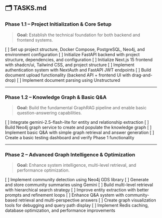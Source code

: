 ## 🗂️ TASKS.md

### **Phase 1.1 – Project Initialization & Core Setup**

> **Goal:** Establish the technical foundation for both backend and frontend systems.

[ ] Set up project structure, Docker Compose, PostgreSQL, Neo4j, and environment configuration
[ ] Initialize FastAPI backend with project structure, dependencies, and configuration
[ ] Initialize Next.js 15 frontend with shadcn/ui, Tailwind CSS, and project structure
[ ] Implement authentication system with NextAuth and FastAPI JWT endpoints
[ ] Build document upload functionality (backend API + frontend UI with drag-and-drop)
[ ] Implement document parsing using Unstructured

---

### **Phase 1.2 – Knowledge Graph & Basic Q&A**

> **Goal:** Build the fundamental GraphRAG pipeline and enable basic question-answering capabilities.

[ ] Integrate gemini-2.5-flash-lite for entity and relationship extraction
[ ] Build Neo4j graph service to create and populate the knowledge graph
[ ] Implement basic Q&A with simple graph retrieval and answer generation
[ ] Create a basic testing dashboard and verify Phase 1 functionality

---

### **Phase 2 – Advanced Graph Intelligence & Optimization**

> **Goal:** Enhance system intelligence, multi-level retrieval, and performance optimization.

[ ] Implement community detection using Neo4j GDS library
[ ] Generate and store community summaries using Gemini
[ ] Build multi-level retrieval with hierarchical search strategy
[ ] Improve entity extraction with better prompts and refinement loops
[ ] Enhance Q&A system with community-based retrieval and multi-perspective answers
[ ] Create graph visualization tools for debugging and query path display
[ ] Implement Redis caching, database optimization, and performance improvements
